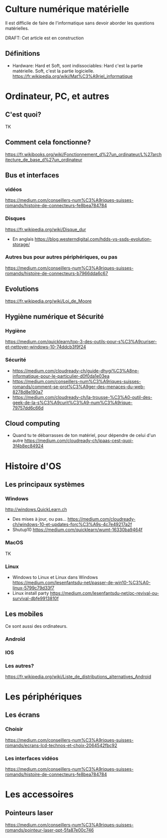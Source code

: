 # Culture numérique matérielle
Il est difficile de faire de l'informatique sans devoir aborder les questions matérielles.

DRAFT: Cet article est en construction

## Définitions
* Hardware: Hard et Soft, sont indissociables: Hard c'est la partie matérielle. Soft, c'est la partie logicielle.
https://fr.wikipedia.org/wiki/Mat%C3%A9riel_informatique

# Ordinateur, PC, et autres
## C'est quoi?
TK
## Comment cela fonctionne?
https://fr.wikibooks.org/wiki/Fonctionnement_d%27un_ordinateur/L%27architecture_de_base_d%27un_ordinateur

## Bus et interfaces
### vidéos
https://medium.com/conseillers-num%C3%A9riques-suisses-romands/histoire-de-connecteurs-fe8bea784784
### Disques
https://fr.wikipedia.org/wiki/Disque_dur
* En anglais
https://blog.westerndigital.com/hdds-vs-ssds-evolution-storage/
### Autres bus pour autres périphériques, ou pas
https://medium.com/conseillers-num%C3%A9riques-suisses-romands/histoire-de-connecteurs-b7966dda6c67

## Evolutions
https://fr.wikipedia.org/wiki/Loi_de_Moore

## Hygiène numérique et Sécurité
### Hygiène
https://medium.com/quicklearn/top-3-des-outils-pour-s%C3%A9curiser-et-nettoyer-windows-10-74ddcb3f9f24

### Sécurité
* https://medium.com/cloudready-ch/guide-dhygi%C3%A8ne-informatique-pour-le-particulier-d0f0da1e03ea
* https://medium.com/conseillers-num%C3%A9riques-suisses-romands/comment-se-prot%C3%A9ger-des-menaces-du-web-8278d8e190a7
* https://medium.com/cloudready-ch/la-trousse-%C3%A0-outil-des-geek-de-la-s%C3%A9curit%C3%A9-num%C3%A9rique-79757dd6c66d

## Cloud computing
* Quand tu te débarrasses de ton matériel, pour dépendre de celui d'un autre
https://medium.com/cloudready-ch/ipaas-cest-quoi-3f4b8ec84924

# Histoire d'OS
## Les principaux systèmes
### Windows
http://windows.QuickLearn.ch
* Des mises à jour, ou pas...
https://medium.com/cloudready-ch/windows-10-et-updates-forc%C3%A9s-4c7e49217a2f
* Shutup10
https://medium.com/quicklearn/wumt-16330ba9464f

### MacOS
TK

### Linux
* Windows to Linux et Linux dans Windows
https://medium.com/lesenfantsdu-net/passer-de-win10-%C3%A0-linux-5799c79d33f7
* Linux install party
https://medium.com/lesenfantsdu-net/pc-revival-ou-survival-dbfe9913810f

## Les mobiles
Ce sont aussi des ordinateurs.
### Androïd

### IOS

### Les autres?
https://fr.wikipedia.org/wiki/Liste_de_distributions_alternatives_Android

# Les périphériques
## Les écrans
### Choisir
https://medium.com/conseillers-num%C3%A9riques-suisses-romands/ecrans-lcd-technos-et-choix-2064542fbc92

### Les interfaces vidéos
https://medium.com/conseillers-num%C3%A9riques-suisses-romands/histoire-de-connecteurs-fe8bea784784

# Les accessoires
## Pointeurs laser
https://medium.com/conseillers-num%C3%A9riques-suisses-romands/pointeur-laser-ppt-5fa87e00c746
